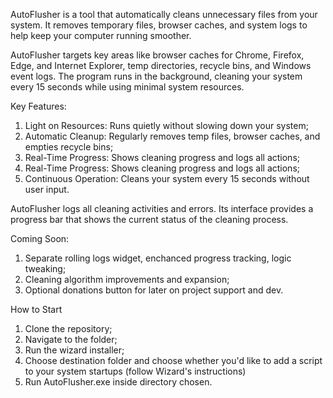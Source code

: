 AutoFlusher is a tool that automatically cleans unnecessary files from your system. It removes temporary files, browser caches, and system logs to help keep your computer running smoother.

AutoFlusher targets key areas like browser caches for Chrome, Firefox, Edge, and Internet Explorer, temp directories, recycle bins, and Windows event logs. The program runs in the background, cleaning your system every 15 seconds while using minimal system resources.

Key Features:
1. Light on Resources: Runs quietly without slowing down your system;
2. Automatic Cleanup: Regularly removes temp files, browser caches, and empties recycle bins;
3. Real-Time Progress: Shows cleaning progress and logs all actions;
4. Real-Time Progress: Shows cleaning progress and logs all actions;
5. Continuous Operation: Cleans your system every 15 seconds without user input.

AutoFlusher logs all cleaning activities and errors. Its interface provides a progress bar that shows the current status of the cleaning process.

Coming Soon:
1. Separate rolling logs widget, enchanced progress tracking, logic tweaking;
2. Cleaning algorithm improvements and expansion;
3. Optional donations button for later on project support and dev.
    
How to Start
1. Clone the repository;
2. Navigate to the folder;
3. Run the wizard installer;
4. Choose destination folder and choose whether you'd like to add a script to your system startups (follow Wizard's instructions)
5. Run AutoFlusher.exe inside directory chosen.
